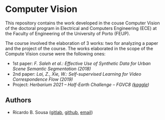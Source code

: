 # Computer Vision

This repository contains the work developed in the couse Computer Vision of the
doctoral program in Electrical and Computers Engineering (ECE) at the Faculty of
Engineering of the University of Porto (FEUP).

The course involved the elaboration of 3 works: two for analyzing a paper and
the project of the course. The works elaborated in the scope of the Compute
Vision course were the following ones:

- 1st paper: _F. Saleh et al.: Effective Use of Synthetic Data for Urban Scene
  Semantic Segmentation (2018)_
- 2nd paper: _Lai, Z., Xie, W.: Self-supervised Learning for Video
  Correspondence Flow (2019)_
- Project: _Herbarium 2021 – Half-Earth Challenge – FGVC8
  ([kaggle](https://www.kaggle.com/c/herbarium-2021-fgvc8/overview))_

## Authors

- Ricardo B. Sousa ([gitlab](https://gitlab.com/sousarbarb/),
  [github](https://github.com/sousarbarb/),
  [email](mailto:up201503004@edu.fe.up.pt))
